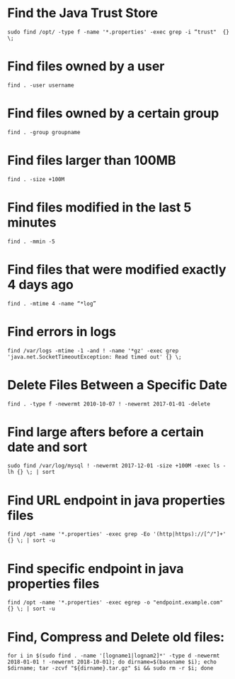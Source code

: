 # Find the Java Trust Store
```
sudo find /opt/ -type f -name '*.properties' -exec grep -i “trust"  {} \;
```

# Find files owned by a user
```
find . -user username
```

# Find files owned by a certain group
```
find . -group groupname
```

# Find files larger than 100MB
```
find . -size +100M
```

# Find files modified in the last 5 minutes
```
find . -mmin -5
```

# Find files that were modified exactly 4 days ago
```
find . -mtime 4 -name “*log”
```

# Find errors in logs
```
find /var/logs -mtime -1 -and ! -name '*gz' -exec grep 'java.net.SocketTimeoutException: Read timed out' {} \;
```

# Delete Files Between a Specific Date
```
find . -type f -newermt 2010-10-07 ! -newermt 2017-01-01 -delete
```

# Find large afters before a certain date and sort
```
sudo find /var/log/mysql ! -newermt 2017-12-01 -size +100M -exec ls -lh {} \; | sort
```

# Find URL endpoint in java properties files
```
find /opt -name '*.properties' -exec grep -Eo '(http|https)://[^/"]+' {} \; | sort -u
```

# Find specific endpoint in java properties files
```
find /opt -name '*.properties' -exec egrep -o "endpoint.example.com" {} \; | sort -u
```

# Find, Compress and Delete old files: 
```
for i in $(sudo find . -name '[logname1|lognam2]*' -type d -newermt 2018-01-01 ! -newermt 2018-10-01); do dirname=$(basename $i); echo $dirname; tar -zcvf "${dirname}.tar.gz" $i && sudo rm -r $i; done
```
